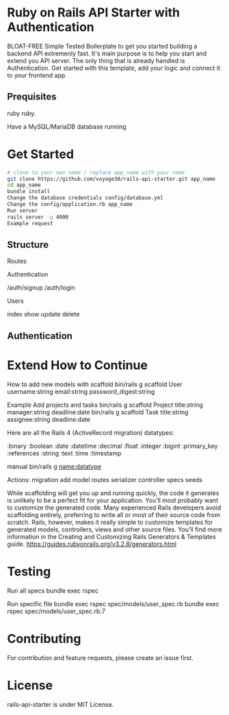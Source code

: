 # Ruby on Rails API Starter with Authentication

BLOAT-FREE Simple Tested Boilerplate to get you started building a backend API extremenly fast.
It's main purpose is to help you start and extend you API server.
The only thing that is already handled is Authentication.
Get started with this template, add your logic and connect it to your frontend app.

## Prequisites

ruby
ruby.

Have a MySQL/MariaDB database running

# Get Started
```bash
# clone to your own name / replace app_name with your name
git clone https://github.com/voyage30/rails-api-starter.git app_name
cd app_name
bundle install
Change the database credentials config/database.yml
Change the config/application.rb app_name
Run server
rails server -p 4000
Example request
```

## Structure
Routes

Authentication

/auth/signup
/auth/login

Users

index
show
update
delete

## Authentication

# Extend How to Continue

How to add new models
with scaffold
bin/rails g scaffold User username:string email:string password_digest:string

Example Add projects and tasks
bin/rails g scaffold Project title:string manager:string deadline:date
bin/rails g scaffold Task title:string assignee:string deadline:date

Here are all the Rails 4 (ActiveRecord migration) datatypes:

:binary
:boolean
:date
:datetime
:decimal
:float
:integer
:bigint
:primary_key
:references
:string
:text
:time
:timestamp

manual
bin/rails g <action> <name:datatype>

Actions:
migration
add model
routes
serializer
controller
specs
seeds

While scaffolding will get you up and running quickly, the code it generates is unlikely to be a perfect fit for your application. You’ll most probably want to customize the generated code. Many experienced Rails developers avoid scaffolding entirely, preferring to write all or most of their source code from scratch. Rails, however, makes it really simple to customize templates for generated models, controllers, views and other source files. You’ll find more information in the Creating and Customizing Rails Generators & Templates guide.
https://guides.rubyonrails.org/v3.2.8/generators.html

# Testing

Run all specs
bundle exec rspec

Run specific file
bundle exec rspec spec/models/user_spec.rb
bundle exec rspec spec/models/user_spec.rb:7

# Contributing

For contribution and feature requests, please create an issue first.

# License

rails-api-starter is under MIT License.




